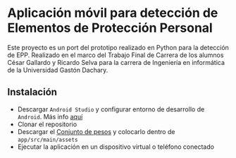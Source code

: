 # Aplicación móvil para detección de Elementos de Protección Personal
Este proyecto es un port del prototipo realizado en Python para la detección de EPP. 
Realizado en el marco del Trabajo Final de Carrera de los alumnos César Gallardo y Ricardo Selva 
para la carrera de Ingeniería en informática de la Universidad Gastón Dachary.

## Instalación
* Descargar `Android Studio` y configurar entorno de desarrollo de `Android`. Más info [aquí](https://developer.android.com/studio/intro)
* Clonar el repositorio
* Descargar el [Conjunto de pesos](https://drive.google.com/file/d/1Rn73xySbV0-K7C-b2SLkq_iDieR_e0KP/view?usp=share_link) y colocarlo dentro de `app/src/main/assets`
* Ejecutar la aplicación en un dispositivo virtual o teléfono conectado
